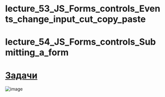 # lecture_53_JS_Forms_controls_Events_change_input_cut_copy_paste  
# lecture_54_JS_Forms_controls_Submitting_a_form  

#  [Задачи ](https://github.com/schoolteacherMP/lecture_53_54_JS_Forms_controls_Events_change_input_cut_copy_paste_and_Submitting_a_form/blob/main/tasks.md)  

![image](https://user-images.githubusercontent.com/113675674/226163452-b126343b-58d1-4691-8a1a-4bdcde72ebcd.png)  


